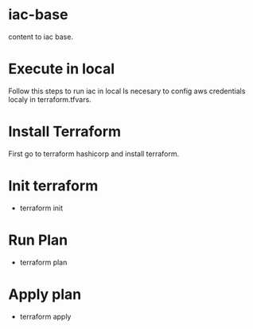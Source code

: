 # iac-base
content to iac base.

# Execute in local

Follow this steps to run iac in local
Is necesary to config aws credentials localy in terraform.tfvars.

# Install Terraform

First go to terraform hashicorp and install terraform.

# Init terraform

- terraform init

# Run Plan

- terraform plan

# Apply plan

- terraform apply
